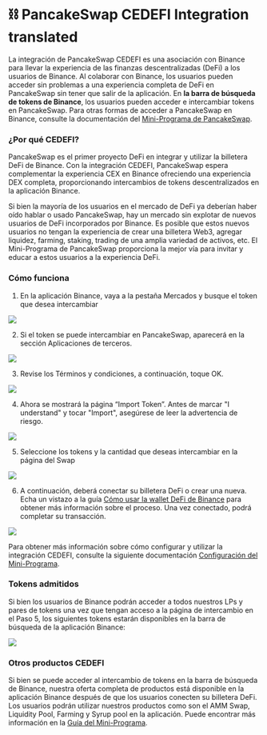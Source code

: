 # ⛓ PancakeSwap CEDEFI Integration translated

La integración de PancakeSwap CEDEFI es una asociación con Binance para llevar la experiencia de las finanzas descentralizadas (DeFi) a los usuarios de Binance. Al colaborar con Binance, los usuarios pueden acceder sin problemas a una experiencia completa de DeFi en PancakeSwap sin tener que salir de la aplicación. En **la barra de búsqueda de tokens de Binance**, los usuarios pueden acceder e intercambiar tokens en PancakeSwap. Para otras formas de acceder a PancakeSwap en Binance, consulte la documentación del [Mini-Programa de PancakeSwap](https://docs.pancakeswap.finance/v/espanol/productos/pancakeswap-mini-programa/como-usar-el-mini-programa-de-pancakeswap#\_fpjcogyb7npp).

### ¿Por qué CEDEFI? <a href="#_fosz5mubejpv" id="_fosz5mubejpv"></a>

PancakeSwap es el primer proyecto DeFi en integrar y utilizar la billetera DeFi de Binance. Con la integración CEDEFI, PancakeSwap espera complementar la experiencia CEX en Binance ofreciendo una experiencia DEX completa, proporcionando intercambios de tokens descentralizados en la aplicación Binance.

Si bien la mayoría de los usuarios en el mercado de DeFi ya deberían haber oído hablar o usado PancakeSwap, hay un mercado sin explotar de nuevos usuarios de DeFi incorporados por Binance. Es posible que estos nuevos usuarios no tengan la experiencia de crear una billetera Web3, agregar liquidez, farming, staking, trading de una amplia variedad de activos, etc. El Mini-Programa de PancakeSwap proporciona la mejor vía para invitar y educar a estos usuarios a la experiencia DeFi.

### Cómo funciona <a href="#_4ljqmjtsu9vq" id="_4ljqmjtsu9vq"></a>

1. En la aplicación Binance, vaya a la pestaña Mercados y busque el token que desea intercambiar

![](<../../.gitbook/assets/0 (1).png>)

2. Si el token se puede intercambiar en PancakeSwap, aparecerá en la sección Aplicaciones de terceros.

![](../../.gitbook/assets/1.png)

3. Revise los Términos y condiciones, a continuación, toque OK.

![](../../.gitbook/assets/2.png)

4. Ahora se mostrará la página “Import Token”. Antes de marcar "I understand" y tocar "Import", asegúrese de leer la advertencia de riesgo.

![](../../.gitbook/assets/3.png)

5. Seleccione los tokens y la cantidad que deseas intercambiar en la página del Swap

![](<../../.gitbook/assets/4 (2).png>)

6. A continuación, deberá conectar su billetera DeFi o crear una nueva. Echa un vistazo a la guía [Cómo usar la wallet DeFi de Binance](https://docs.pancakeswap.finance/v/espanol/productos/pancakeswap-mini-programa/como-usar-el-mini-programa-de-pancakeswap#\_qdq10t2po33) para obtener más información sobre el proceso. Una vez conectado, podrá completar su transacción.

![](../../.gitbook/assets/5.png)

Para obtener más información sobre cómo configurar y utilizar la integración CEDEFI, consulte la siguiente documentación [Configuración del Mini-Programa](https://docs.pancakeswap.finance/v/espanol/productos/pancakeswap-mini-programa/como-usar-el-mini-programa-de-pancakeswap#\_4py3ye639zdl).

### Tokens admitidos <a href="#_ymuneajtxbl8" id="_ymuneajtxbl8"></a>

Si bien los usuarios de Binance podrán acceder a todos nuestros LPs y pares de tokens una vez que tengan acceso a la página de intercambio en el Paso 5, los siguientes tokens estarán disponibles en la barra de búsqueda de la aplicación Binance:

![](<../../.gitbook/assets/6 (2).png>)

### Otros productos CEDEFI <a href="#_n665r08uk2p9" id="_n665r08uk2p9"></a>

Si bien se puede acceder al intercambio de tokens en la barra de búsqueda de Binance, nuestra oferta completa de productos está disponible en la aplicación Binance después de que los usuarios conecten su billetera DeFi. Los usuarios podrán utilizar nuestros productos como son el AMM Swap, Liquidity Pool, Farming y Syrup pool en la aplicación. Puede encontrar más información en la [Guía del Mini-Programa](https://docs.pancakeswap.finance/v/espanol/productos/pancakeswap-mini-programa/como-usar-el-mini-programa-de-pancakeswap).
